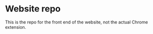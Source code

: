 # Website repo

This is the repo for the front end of the website, not the actual Chrome extension.
